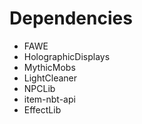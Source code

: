 # Dependencies
- FAWE
- HolographicDisplays
- MythicMobs
- LightCleaner
- NPCLib
- item-nbt-api
- EffectLib